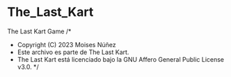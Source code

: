 # The_Last_Kart
The Last Kart Game
/*
 * Copyright (C) 2023 Moises Núñez
 * Este archivo es parte de The Last Kart.
 * The Last Kart está licenciado bajo la GNU Affero General Public License v3.0.
 */
